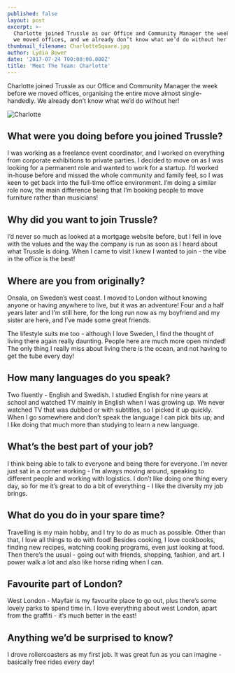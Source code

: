 ```yaml
---
published: false
layout: post
excerpt: >-
  Charlotte joined Trussle as our Office and Community Manager the week before
  we moved offices, and we already don’t know what we’d do without her!    
thumbnail_filename: CharlotteSquare.jpg
author: Lydia Bower
date: '2017-07-24 T00:00:00.000Z'
title: 'Meet The Team: Charlotte'
---
```

Charlotte joined Trussle as our Office and Community Manager the week before we moved offices, organising the entire move almost single-handedly. We already don’t know what we’d do without her! 

![Charlotte]({{site.baseurl}}/images/post_images/Charlotte.jpg)

## What were you doing before you joined Trussle?
I was working as a freelance event coordinator, and I worked on everything from corporate exhibitions to private parties. I decided to move on as I was looking for a permanent role and wanted to work for a startup. I’d worked in-house before and missed the whole community and family feel, so I was keen to get back into the full-time office environment. I’m doing a similar role now, the main difference being that I’m booking people to move furniture rather than musicians!

## Why did you want to join Trussle?
I’d never so much as looked at a mortgage website before, but I fell in love with the values and the way the company is run as soon as I heard about what Trussle is doing. When I came to visit I knew I wanted to join - the vibe in the office is the best!

## Where are you from originally?
Onsala, on Sweden’s west coast. I moved to London without knowing anyone or having anywhere to live, but it was an adventure! Four and a half years later and I’m still here, for the long run now as my boyfriend and my sister are here, and I’ve made some great friends. 

The lifestyle suits me too - although I love Sweden, I find the thought of living there again really daunting. People here are much more open minded! The only thing I really miss about living there is the ocean, and not having to get the tube every day! 

## How many languages do you speak?
Two fluently - English and Swedish. I studied English for nine years at school and watched TV mainly in English when I was growing up. We never watched TV that was dubbed or with subtitles, so I picked it up quickly. When I go somewhere and don’t speak the language I can pick bits up, and I like doing that much more than studying to learn a new language. 

## What’s the best part of your job?
I think being able to talk to everyone and being there for everyone. I’m never just sat in a corner working - I’m always moving around, speaking to different people and working with logistics. I don’t like doing one thing every day, so for me it’s great to do a bit of everything - I like the diversity my job brings.  

## What do you do in your spare time?
Travelling is my main hobby, and I try to do as much as possible. Other than that, I love all things to do with food! Besides cooking, I love cookbooks, finding new recipes, watching cooking programs, even just looking at food. Then there’s the usual - going out with friends, shopping, fashion, and art. I power walk a lot and also like horse riding when I can. 

## Favourite part of London?
West London - Mayfair is my favourite place to go out, plus there’s some lovely parks to spend time in. I love everything about west London, apart from the graffiti - it’s much better in the east! 

## Anything we’d be surprised to know?
I drove rollercoasters as my first job. It was great fun as you can imagine - basically free rides every day! 
